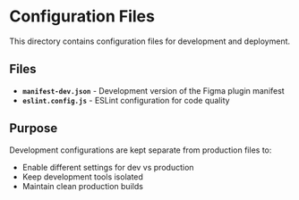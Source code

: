 # Configuration Files

This directory contains configuration files for development and deployment.

## Files

- **`manifest-dev.json`** - Development version of the Figma plugin manifest
- **`eslint.config.js`** - ESLint configuration for code quality

## Purpose

Development configurations are kept separate from production files to:
- Enable different settings for dev vs production
- Keep development tools isolated
- Maintain clean production builds